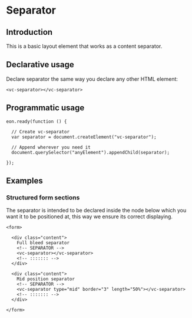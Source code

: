 # Separator

## Introduction

This is a basic layout element that works as a content separator.

## Declarative usage 

Declare separator the same way you declare any other HTML element:

``` [html]
<vc-separator></vc-separator>
```

## Programmatic usage

``` [javascript]
eon.ready(function () {

  // Create vc-separator
  var separator = document.createElement("vc-separator");

  // Append wherever you need it
  document.querySelector("anyElement").appendChild(separator);

});
```

## Examples

### Structured form sections

The separator is intended to be declared inside the node below which you want it to be positioned at, this way we ensure its correct displaying.

``` [html]
<form>

  <div class="content">
    Full bleed separator
    <!-- SEPARATOR -->
    <vc-separator></vc-separator>
    <!-- ::::::: -->
  </div>

  <div class="content">
    Mid position separator
    <!-- SEPARATOR -->
    <vc-separator type="mid" border="3" length="50%"></vc-separator>
    <!-- ::::::: -->
  </div>

</form>
```